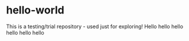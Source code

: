# hello-world
This is a testing/trial repository - used just for exploring!
Hello hello hello
hello hello
hello
